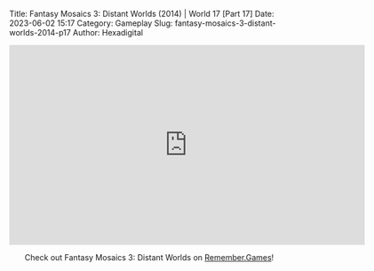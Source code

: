 Title: Fantasy Mosaics 3: Distant Worlds (2014) | World 17 [Part 17]
Date: 2023-06-02 15:17
Category: Gameplay
Slug: fantasy-mosaics-3-distant-worlds-2014-p17
Author: Hexadigital

<center><iframe src="https://www.youtube.com/embed/iBAy2X3hYeQ?feature=oembed" allow="accelerometer; autoplay; encrypted-media; gyroscope; picture-in-picture" width="640" height="360" frameborder="0"></iframe>

Check out Fantasy Mosaics 3: Distant Worlds on [Remember.Games](https://remember.games/game/7142/fantasy-mosaics-3-distant-worlds/)!</center>